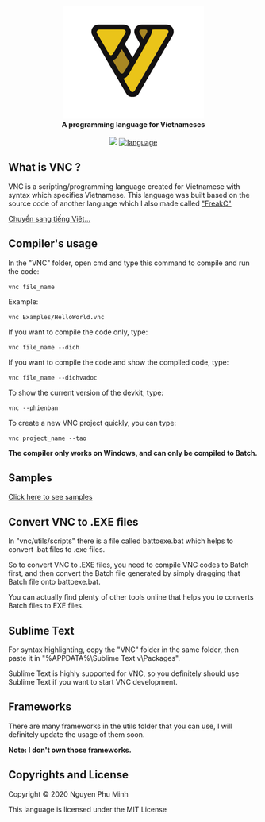 <div align="center">
  <img src="assets/VNC.png" />
  <br/>
  <b>A programming language for Vietnameses</b>
  <br/>
  <br/>
  <a href="https://github.com/nguyenphuminh/VNC/blob/master/LICENSE.md"><img src="https://img.shields.io/badge/license-MIT-blue.svg"/></a>
  <a href="https://github.com/nguyenphuminh/VNC/search?l=batchfile"><img alt="language" src="https://img.shields.io/badge/language-Batchfile-purple.svg"></a>
</div>

## What is VNC ?
VNC is a scripting/programming language created for Vietnamese with syntax which specifies Vietnamese. This language was built based on the source code of another language which I also made called <a href="https://github.com/nguyenphuminh/FreakC">"FreakC"</a>

<a href="README-vi.md">Chuyển sang tiếng Việt...</a>

## Compiler's usage
In the "VNC" folder, open cmd and type this command to compile and run the code:

    vnc file_name
    
Example:
    
    vnc Examples/HelloWorld.vnc
 
If you want to compile the code only, type:

    vnc file_name --dich
    
If you want to compile the code and show the compiled code, type:

    vnc file_name --dichvadoc
    
To show the current version of the devkit, type:

    vnc --phienban

To create a new VNC project quickly, you can type:

    vnc project_name --tao

<b>The compiler only works on Windows, and can only be compiled to Batch.</b>

## Samples
<a href=https://github.com/nguyenphuminh/VNC/tree/master/Examples>Click here to see samples</a>

## Convert VNC to .EXE files
In "vnc/utils/scripts" there is a file called battoexe.bat which helps to convert .bat files to .exe files.

So to convert VNC to .EXE files, you need to compile VNC codes to Batch first, and then convert the Batch file generated by simply dragging that Batch file onto battoexe.bat.

You can actually find plenty of other tools online that helps you to converts Batch files to EXE files.

## Sublime Text
For syntax highlighting, copy the "VNC" folder in the same folder, then paste it in "%APPDATA%\Sublime Text v\Packages\".

Sublime Text is highly supported for VNC, so you definitely should use Sublime Text if you want to start VNC development.

## Frameworks
There are many frameworks in the utils folder that you can use, I will definitely update the usage of them soon.

<b>Note: I don't own those frameworks.</b>

## Copyrights and License
Copyright © 2020 Nguyen Phu Minh

This language is licensed under the MIT License